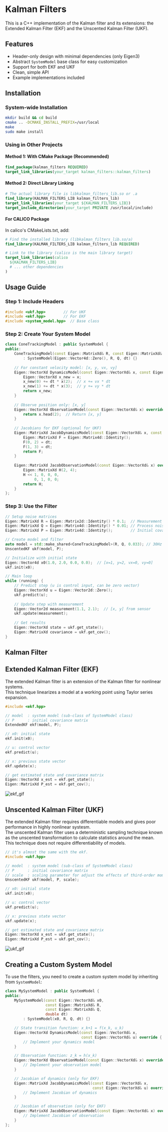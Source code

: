 # Kalman Filters
This is a C++ implementation of the Kalman filter and its extensions: the Extended Kalman Filter (EKF) and the Unscented Kalman Filter (UKF).

## Features
- Header-only design with minimal dependencies (only Eigen3)
- Abstract `SystemModel` base class for easy customization
- Support for both EKF and UKF
- Clean, simple API
- Example implementations included

## Installation

### System-wide Installation
```bash
mkdir build && cd build
cmake .. -DCMAKE_INSTALL_PREFIX=/usr/local
make
sudo make install
```

### Using in Other Projects

#### Method 1: With CMake Package (Recommended)
```cmake
find_package(kalman_filters REQUIRED)
target_link_libraries(your_target kalman_filters::kalman_filters)
```

#### Method 2: Direct Library Linking
```cmake
# The actual library file is libkalman_filters_lib.so or .a
find_library(KALMAN_FILTERS_LIB kalman_filters_lib)
target_link_libraries(your_target ${KALMAN_FILTERS_LIB})
target_include_directories(your_target PRIVATE /usr/local/include)
```

#### For CALICO Package
In calico's CMakeLists.txt, add:
```cmake
# Find the installed library (libkalman_filters_lib.so/a)
find_library(KALMAN_FILTERS_LIB kalman_filters_lib REQUIRED)

# Link to the library (calico is the main library target)
target_link_libraries(calico 
  ${KALMAN_FILTERS_LIB}
  # ... other dependencies
)
```

## Usage Guide

### Step 1: Include Headers
```cpp
#include <ukf.hpp>        // For UKF
#include <ekf.hpp>        // For EKF
#include <system_model.hpp>  // Base class
```

### Step 2: Create Your System Model
```cpp
class ConeTrackingModel : public SystemModel {
public:
    ConeTrackingModel(const Eigen::MatrixXd& R, const Eigen::MatrixXd& Q, double dt)
        : SystemModel(Eigen::Vector4d::Zero(), R, Q, dt) {}
    
    // For constant velocity model: [x, y, vx, vy]
    Eigen::VectorXd DynamicsModel(const Eigen::VectorXd& x, const Eigen::VectorXd& u) override {
        Eigen::VectorXd x_new = x;
        x_new(0) += dt * x(2);  // x += vx * dt
        x_new(1) += dt * x(3);  // y += vy * dt
        return x_new;
    }
    
    // Observe position only: [x, y]
    Eigen::VectorXd ObservationModel(const Eigen::VectorXd& x) override {
        return x.head(2);  // Return [x, y]
    }
    
    // Jacobians for EKF (optional for UKF)
    Eigen::MatrixXd JacobDynamicsModel(const Eigen::VectorXd& x, const Eigen::VectorXd& u) override {
        Eigen::MatrixXd F = Eigen::Matrix4d::Identity();
        F(0, 2) = dt;
        F(1, 3) = dt;
        return F;
    }
    
    Eigen::MatrixXd JacobObservationModel(const Eigen::VectorXd& x) override {
        Eigen::MatrixXd H(2, 4);
        H << 1, 0, 0, 0,
             0, 1, 0, 0;
        return H;
    }
};
```

### Step 3: Use the Filter
```cpp
// Setup noise matrices
Eigen::MatrixXd R = Eigen::Matrix2d::Identity() * 0.1;  // Measurement noise
Eigen::MatrixXd Q = Eigen::Matrix4d::Identity() * 0.01; // Process noise
Eigen::MatrixXd P = Eigen::Matrix4d::Identity();        // Initial covariance

// Create model and filter
auto model = std::make_shared<ConeTrackingModel>(R, Q, 0.033); // 30Hz
UnscentedKF ukf(model, P);

// Initialize with initial state
Eigen::Vector4d x0(1.0, 2.0, 0.0, 0.0);  // [x=1, y=2, vx=0, vy=0]
ukf.init(x0);

// Main loop
while (running) {
    // Predict step (u is control input, can be zero vector)
    Eigen::VectorXd u = Eigen::Vector2d::Zero();
    ukf.predict(u);
    
    // Update step with measurement
    Eigen::Vector2d measurement(1.1, 2.1);  // [x, y] from sensor
    ukf.update(measurement);
    
    // Get results
    Eigen::VectorXd state = ukf.get_state();
    Eigen::MatrixXd covariance = ukf.get_cov();
}
```

## Kalman Filter

## Extended Kalman Filter (EKF)

The extended Kalman filter is an extension of the Kalman filter for nonlinear systems.  
This technique linearizes a model at a working point using Taylor series expansion. 

```c++
#include <ekf.hpp>

// model  : system model (sub-class of SystemModel class)
// P      : initial covariance matrix
ExtendedKF ekf(model, P);

// x0: initial state
ekf.init(x0);

// u: control vector
ekf.predict(u);

// x: previous state vector
ekf.update(x);

// get estimated state and covariance matrix
Eigen::VectorXd x_est = ekf.get_state();
Eigen::MatrixXd P_est = ekf.get_cov();
```

![ekf_gif](doc/ekf.gif)

## Unscented Kalman Filter (UKF)

The extended Kalman filter requires differentiable models and gives poor performance in highly nonlinear systesm.  
The unscented Kalman filter uses a deterministic sampling technique known as the unscented transformation to calculate statistics around the mean. This technique does not require differentiability of models.

```c++
// it's almost the same with the ekf.
#include <ukf.hpp>

// model  : system model (sub-class of SystemModel class)
// P      : initial covariance matrix
// scale  : scaling parameter for adjust the effects of third-order momentum. [optional]
UnscentedKF ukf(model, P, scale);

// x0: initial state
ukf.init(x0);

// u: control vector
ukf.predict(u);

// x: previous state vector
ukf.update(x);

// get estimated state and covariance matrix
Eigen::VectorXd x_est = ukf.get_state();
Eigen::MatrixXd P_est = ukf.get_cov();
```

![ukf_gif](doc/ukf.gif)

## Creating a Custom System Model

To use the filters, you need to create a custom system model by inheriting from `SystemModel`:

```cpp
class MySystemModel : public SystemModel {
public:
    MySystemModel(const Eigen::VectorXd& x0, 
                  const Eigen::MatrixXd& R, 
                  const Eigen::MatrixXd& Q, 
                  double dt)
        : SystemModel(x0, R, Q, dt) {}

    // State transition function: x_k+1 = f(x_k, u_k)
    Eigen::VectorXd DynamicsModel(const Eigen::VectorXd& x, 
                                  const Eigen::VectorXd& u) override {
        // Implement your dynamics model
    }

    // Observation function: z_k = h(x_k)
    Eigen::VectorXd ObservationModel(const Eigen::VectorXd& x) override {
        // Implement your observation model
    }

    // Jacobian of dynamics (only for EKF)
    Eigen::MatrixXd JacobDynamicsModel(const Eigen::VectorXd& x, 
                                       const Eigen::VectorXd& u) override {
        // Implement Jacobian of dynamics
    }

    // Jacobian of observation (only for EKF)
    Eigen::MatrixXd JacobObservationModel(const Eigen::VectorXd& x) override {
        // Implement Jacobian of observation
    }
};
```